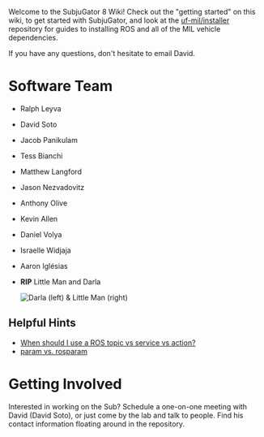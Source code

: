 Welcome to the SubjuGator 8 Wiki! Check out the "getting started" on this wiki, to get started with SubjuGator, and look at the [uf-mil/installer](https://github.com/uf-mil/installer) repository for guides to installing ROS and all of the MIL vehicle dependencies.

If you have any questions, don't hesitate to email David.

# Software Team

* Ralph Leyva

* David Soto

* Jacob Panikulam

* Tess Bianchi

* Matthew Langford

* Jason Nezvadovitz

* Anthony Olive

* Kevin Allen

* Daniel Volya

* Israelle Widjaja

* Aaron Iglésias

* **RIP** Little Man and Darla 

    ![Darla (left) & Little Man (right)](http://s31.postimg.org/s370klg23/IMG_20160423_014247.jpg)

## Helpful Hints
* [When should I use a ROS topic vs service vs action?](http://answers.ros.org/question/11834/when-should-i-use-topics-vs-services-vs-actionlib-actions-vs-dynamic_reconfigure/)
* [param vs. rosparam](http://answers.ros.org/question/37916/when-to-use-param-and-rosparam-on-launch-file/)

# Getting Involved

Interested in working on the Sub? Schedule a one-on-one meeting with David (David Soto), or just come by the lab and talk to people. Find his contact information floating around in the repository.
